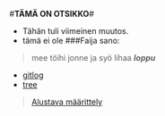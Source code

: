 #**TÄMÄ ON OTSIKKO**#
* Tähän tuli viimeinen muutos. 
* tämä ei ole
###Faija sano:
> mee töihi jonne
> ja syö lihaa
***loppu***
* [gitlog](https://github.com/joel-sandberg/ot-hatjoitusty-/blob/master/laskarit/viikko1/gitlog.txt)
* [tree](https://github.com/joel-sandberg/ot-hatjoitusty-/blob/master/laskarit/viikko1/komentorivi.txt)
> [Alustava määrittely](https://github.com/joel-sandberg/ot-hatjoitusty-/blob/master/dokumentaatio/alustavamaarittely.md)
